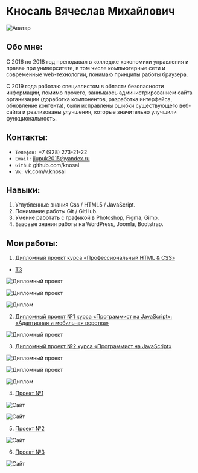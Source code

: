 # Кносаль Вячеслав Михайлович

![Аватар](img/avatar4_6.jpg)

## Обо мне:

С 2016 по 2018 год преподавал в колледже «экономики управления и права» при университете, в том числе компьютерные сети и современные web-технологии, понимаю принципы работы браузера.

С 2019 года работаю специалистом в области безопасности информации, помимо прочего, занимаюсь администрированием сайта организации (доработка компонентов, разработка интерфейса, обновление контента), были исправлены ошибки существующего веб-сайта и реализованы улучшения, которые значительно улучшили функциональность.

## Контакты:

- `Телефон:` +7 (928) 273-21-22
- `Email:`	jiupuk2015@yandex.ru
- `Github`  github.com/knosal
- `Vk:`		vk.com/v.knosal

## Навыки:
1. Углубленные знания Css / HTML5 / JavaScript.
2. Понимание работы Git / GitHub.
3. Умение работать с графикой в Photoshop, Figma, Gimp.
4. Базовые знания работы на WordPress, Joomla, Bootstrap.

## Мои работы:

1. [Дипломный проект курса «Профессиональный HTML & CSS»](https://knosal.github.io/122895-device/#)
- [ТЗ](https://docs.google.com/document/d/1NlLHqlPsivmclVfo_pQWcFt8b90jUQW0Tgts6sKEgww/edit?usp=sharing)

![Дипломный проект](img/d1.jpg)

![Дипломный проект](img/d2.jpg)

![Диплом](img/has.jpg)

2. [Дипломный проект №1 курса «Программист на JavaScript»: «Адаптивная и мобильная верстка»](https://knosal.github.io/mq-diplom-adaptiv/#0)

![Дипломный проект](img/ad1.jpg)

3. [Дипломный проект №2 курса «Программист на JavaScript»](https://github.com/knosal/bhj-diploma)

![Дипломный проект](img/js1.jpg)

![Дипломный проект](img/js2.jpg)

![Диплом](img/Netolog_certificate.jpg)

4. [Проект №1](https://knosal.github.io/Mountain/)

![Сайт](img/m1.jpg)

![Сайт](img/m2.jpg)


5. [Проект №2](https://knosal.github.io/Culture-news/)

![Сайт](img/n1.png)

6. [Проект №3](https://knosal.github.io/sportIcndy/)

![Сайт](img/s1.png)



